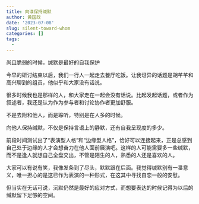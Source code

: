 ```yaml
---
title: 向谁保持缄默
author: 黄国政
date: '2023-07-08'
slug: silent-toward-whom
categories: []
tags:
  - 
---
```


尚且脆弱的时候，缄默是最好的自我保护

<!--more-->

今早的研讨结束以后，我们一行人一起走去餐厅吃饭。让我讶异的话题是胡芊芊和高兴聊到的组员，他似乎和大家没有话说。

很多时候我也是那样的人，和大家走在一起会没有话说。比起发起话题，或者作为叙述者，我还是认为作为参与者和讨论协作者更加舒服。

不是去附和他人，而是聆听，特别是在人多的时候。

向他人保持缄默，不仅是保持言语上的静默，还有自我呈现度的多少。

前段时间测试出了“表演型人格”和“边缘型人格”，恰好可以连接起来，正是总感到自己处于边缘的人才会想奋力在他人面前展演吧。这样的人可能需要多一些缄默，而不是逢人就想自己全盘交出，不管是陌生的人，熟悉的人还是喜欢的人。

大家可以有说有笑，我像发条到了尽头，默默跟在后面。我觉得缄默别有一番意义，唯一担心的是这已作为表演的一种形式，在这其中寻找自恋一般的安慰。

但当实在无话可说，沉默仍然是最好的应对方式，而想要表达的时候记得为以后的缄默留下足够的空间。